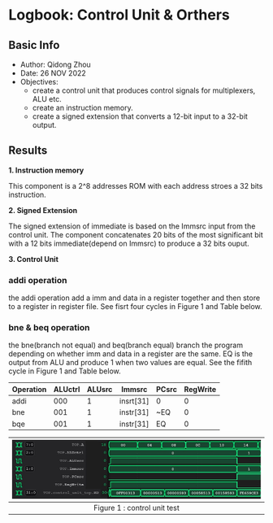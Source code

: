 # Logbook: Control Unit & Orthers

## Basic Info

* Author: Qidong Zhou
* Date: 26 NOV 2022
* Objectives: 
    * create a control unit that produces control signals for multiplexers, ALU etc.
    * create an instruction memory.
    * create a signed extension that converts a 12-bit input to a 32-bit output.

## Results

**1. Instruction memory**

This component is a 2^8 addresses ROM with each address stroes a 32 bits instruction.

**2. Signed Extension**

The signed extension of immediate is based on the Immsrc input from the control unit. The component concatenates 20 bits of the most significant bit with a 12 bits immediate(depend on Immsrc) to produce a 32 bits ouput. 

**3. Control Unit**

### addi operation
the addi operation add a imm and data in a register together and then store to a register in register file. See fisrt four cycles in Figure 1 and Table below.

### bne & beq operation
the bne(branch not equal) and beq(branch equal) branch the program depending on whether imm and data in a register are the same. EQ is the output from ALU and produce 1 when two values are equal. See the fifith cycle in Figure 1 and Table below.

|Operation|ALUctrl|ALUsrc|Immsrc|PCsrc|RegWrite|
|---------|-------|------|------|-----|--------|
|addi|000|1|insrt[31]|0|0|
|bne|001|1|instr[31]|~EQ|0|
|bqe|001|1|instr[31]|EQ|0|

|![control_unit_test](img/control_unit_test.jpg)|
|:--:|
|Figure 1 : control unit test|